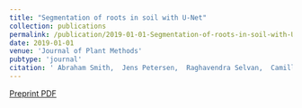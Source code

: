 ```yaml
---
title: "Segmentation of roots in soil with U-Net"
collection: publications
permalink: /publication/2019-01-01-Segmentation-of-roots-in-soil-with-U-Net
date: 2019-01-01
venue: 'Journal of Plant Methods'
pubtype: 'journal'
citation: ' Abraham Smith,  Jens Petersen,  Raghavendra Selvan,  Camilla Rasmussen, &quot;Segmentation of roots in soil with U-Net.&quot; Journal of Plant Methods, 2019.'
---
```

[Preprint PDF](https://arxiv.org/pdf/1902.11050)
